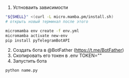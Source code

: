 1. Устноваить зависимости

```bash
"${SHELL}" <(curl -L micro.mamba.pm/install.sh)
# открыть новый терминал после этого

micromamba env create -f env.yml
micromamba activate new-env
pip install pyTelegramBotAPI
```

2. Создать бота в @BotFather (https://t.me/BotFather)
3. Скопировать его токен в .env TOKEN=""
4. Запустить бота

```bash
python name.py
```
